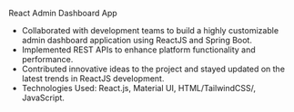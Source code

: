 

React Admin Dashboard App

   - Collaborated with development teams to build a highly customizable admin dashboard application using ReactJS and Spring Boot.
   - Implemented REST APIs to enhance platform functionality and performance.
   - Contributed innovative ideas to the project and stayed updated on the latest trends in ReactJS development.
   - Technologies Used: React.js, Material UI, HTML/TailwindCSS/, JavaScript.
